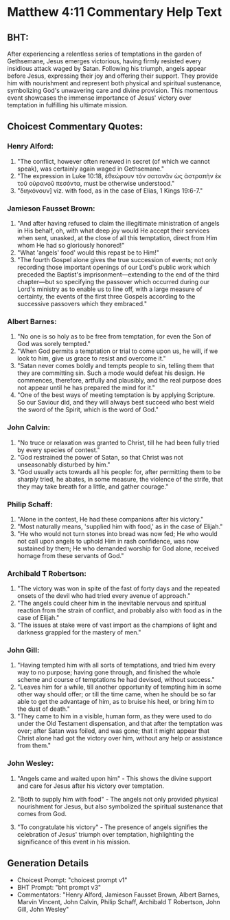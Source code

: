 # Matthew 4:11 Commentary Help Text

## BHT:
After experiencing a relentless series of temptations in the garden of Gethsemane, Jesus emerges victorious, having firmly resisted every insidious attack waged by Satan. Following his triumph, angels appear before Jesus, expressing their joy and offering their support. They provide him with nourishment and represent both physical and spiritual sustenance, symbolizing God's unwavering care and divine provision. This momentous event showcases the immense importance of Jesus' victory over temptation in fulfilling his ultimate mission.

## Choicest Commentary Quotes:
### Henry Alford:
1. "The conflict, however often renewed in secret (of which we cannot speak), was certainly again waged in Gethsemane." 
2. "The expression in Luke 10:18, ἐθεώρουν τὸν σατανᾶν ὡς ἀστραπὴν ἐκ τοῦ οὐρανοῦ πεσόντα, must be otherwise understood." 
3. "διηκόνουν] viz. with food, as in the case of Elias, 1 Kings 19:6-7."

### Jamieson Fausset Brown:
1. "And after having refused to claim the illegitimate ministration of angels in His behalf, oh, with what deep joy would He accept their services when sent, unasked, at the close of all this temptation, direct from Him whom He had so gloriously honored!"
2. "What 'angels' food' would this repast be to Him!"
3. "The fourth Gospel alone gives the true succession of events; not only recording those important openings of our Lord's public work which preceded the Baptist's imprisonment—extending to the end of the third chapter—but so specifying the passover which occurred during our Lord's ministry as to enable us to line off, with a large measure of certainty, the events of the first three Gospels according to the successive passovers which they embraced."

### Albert Barnes:
1. "No one is so holy as to be free from temptation, for even the Son of God was sorely tempted."
2. "When God permits a temptation or trial to come upon us, he will, if we look to him, give us grace to resist and overcome it."
3. "Satan never comes boldly and tempts people to sin, telling them that they are committing sin. Such a mode would defeat his design. He commences, therefore, artfully and plausibly, and the real purpose does not appear until he has prepared the mind for it."
4. "One of the best ways of meeting temptation is by applying Scripture. So our Saviour did, and they will always best succeed who best wield the sword of the Spirit, which is the word of God."

### John Calvin:
1. "No truce or relaxation was granted to Christ, till he had been fully tried by every species of contest."
2. "God restrained the power of Satan, so that Christ was not unseasonably disturbed by him."
3. "God usually acts towards all his people: for, after permitting them to be sharply tried, he abates, in some measure, the violence of the strife, that they may take breath for a little, and gather courage."

### Philip Schaff:
1. "Alone in the contest, He had these companions after his victory."
2. "Most naturally means, 'supplied him with food,' as in the case of Elijah."
3. "He who would not turn stones into bread was now fed; He who would not call upon angels to uphold Him in rash confidence, was now sustained by them; He who demanded worship for God alone, received homage from these servants of God."

### Archibald T Robertson:
1. "The victory was won in spite of the fast of forty days and the repeated onsets of the devil who had tried every avenue of approach."
2. "The angels could cheer him in the inevitable nervous and spiritual reaction from the strain of conflict, and probably also with food as in the case of Elijah."
3. "The issues at stake were of vast import as the champions of light and darkness grappled for the mastery of men."

### John Gill:
1. "Having tempted him with all sorts of temptations, and tried him every way to no purpose; having gone through, and finished the whole scheme and course of temptations he had devised, without success." 
2. "Leaves him for a while, till another opportunity of tempting him in some other way should offer; or till the time came, when he should be so far able to get the advantage of him, as to bruise his heel, or bring him to the dust of death." 
3. "They came to him in a visible, human form, as they were used to do under the Old Testament dispensation, and that after the temptation was over; after Satan was foiled, and was gone; that it might appear that Christ alone had got the victory over him, without any help or assistance from them."

### John Wesley:
1. "Angels came and waited upon him" - This shows the divine support and care for Jesus after his victory over temptation. 

2. "Both to supply him with food" - The angels not only provided physical nourishment for Jesus, but also symbolized the spiritual sustenance that comes from God.

3. "To congratulate his victory" - The presence of angels signifies the celebration of Jesus' triumph over temptation, highlighting the significance of this event in his mission.


## Generation Details
- Choicest Prompt: "choicest prompt v1"
- BHT Prompt: "bht prompt v3"
- Commentators: "Henry Alford, Jamieson Fausset Brown, Albert Barnes, Marvin Vincent, John Calvin, Philip Schaff, Archibald T Robertson, John Gill, John Wesley"
